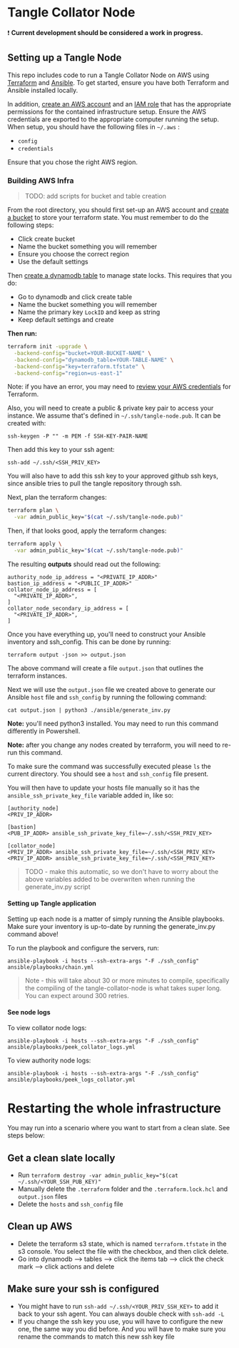 # Tangle Collator Node 

❗ **Current development should be considered a work in progress.**

## Setting up a Tangle Node

This repo includes code to run a Tangle Collator Node on AWS using [Terraform](https://www.terraform.io/) and [Ansible](https://www.ansible.com/). To get started, ensure you have both Terraform and Ansible installed locally.

In addition, [create an AWS account](https://aws.amazon.com/premiumsupport/knowledge-center/create-and-activate-aws-account/) and an [IAM role](https://docs.aws.amazon.com/IAM/latest/UserGuide/id_roles_create.html) that has the appropriate permissions for the contained infrastructure setup. Ensure the AWS credentials are exported to the appropriate computer running the setup. When setup, you should have the following files in `~/.aws` :
- `config`
- `credentials`

Ensure that you chose the right AWS region.

### Building AWS Infra

> TODO: add scripts for bucket and table creation

From the root directory, you should first set-up an AWS account and [create a bucket](https://docs.aws.amazon.com/quickstarts/latest/s3backup/step-1-create-bucket.html) to store your terraform state. You must remember to do the following steps:
- Click create bucket 
- Name the bucket something you will remember
- Ensure you choose the correct region
- Use the default settings

Then [create a dynamodb table](https://docs.aws.amazon.com/amazondynamodb/latest/developerguide/getting-started-step-1.html) to manage state locks. This requires that you do:
- Go to dynamodb and click create table
- Name the bucket something you will remember
- Name the primary key `LockID` and keep as string
- Keep default settings and create

**Then run:**

```sh
terraform init -upgrade \
  -backend-config="bucket=YOUR-BUCKET-NAME" \
  -backend-config="dynamodb_table=YOUR-TABLE-NAME" \
  -backend-config="key=terraform.tfstate" \
  -backend-config="region=us-east-1"
```

Note: if you have an error, you may need to [review your AWS credentials](https://registry.terraform.io/providers/hashicorp/aws/latest/docs#authentication) for Terraform.


Also, you will need to create a public & private key pair to access your instance.
We assume that's defined in `~/.ssh/tangle-node.pub`. It can be created with:

```
ssh-keygen -P "" -m PEM -f SSH-KEY-PAIR-NAME
```

Then add this key to your ssh agent:

```
ssh-add ~/.ssh/<SSH_PRIV_KEY>
```

You will also have to add this ssh key to your approved github ssh keys, since ansible tries to pull the tangle repository through ssh. 

Next, plan the terraform changes:

```sh
terraform plan \
  -var admin_public_key="$(cat ~/.ssh/tangle-node.pub)"
```

Then, if that looks good, apply the terraform changes:

```sh
terraform apply \
  -var admin_public_key="$(cat ~/.ssh/tangle-node.pub)"
```

The resulting **outputs** should read out the following:

```
authority_node_ip_address = "<PRIVATE_IP_ADDR>"
bastion_ip_address = "<PUBLIC_IP_ADDR>"
collator_node_ip_address = [
  "<PRIVATE_IP_ADDR>",
]
collator_node_secondary_ip_address = [
  "<PRIVATE_IP_ADDR>",
]
```

Once you have everything up, you'll need to construct your Ansible inventory and ssh_config. This can be done by running:

```
terraform output -json >> output.json
```

The above command will create a file `output.json` that outlines the terraform instances.

Next we will use the `output.json` file we created above to generate our Ansible `host` file and `ssh_config` by running the following command:

```
cat output.json | python3 ./ansible/generate_inv.py
```

**Note:** you'll need python3 installed. You may need to run this command differently in Powershell.

**Note:** after you change any nodes created by terraform, you will need to re-run this command.

To make sure the command was successfully executed please `ls` the current directory. You should see a `host` and `ssh_config` file present.

You will then have to update your hosts file manually so it has the `ansible_ssh_private_key_file` variable added in, like so:

```
[authority_node]
<PRIV_IP_ADDR>

[bastion]
<PUB_IP_ADDR> ansible_ssh_private_key_file=~/.ssh/<SSH_PRIV_KEY>

[collator_node]
<PRIV_IP_ADDR> ansible_ssh_private_key_file=~/.ssh/<SSH_PRIV_KEY>
<PRIV_IP_ADDR> ansible_ssh_private_key_file=~/.ssh/<SSH_PRIV_KEY>
```

> TODO - make this automatic, so we don't have to worry about the above variables added to be overwriten when running the generate_inv.py script

#### Setting up Tangle application

Setting up each node is a matter of simply running the Ansible playbooks. Make sure your inventory is up-to-date by running the generate_inv.py command above!

To run the playbook and configure the servers, run:
```
ansible-playbook -i hosts --ssh-extra-args "-F ./ssh_config" ansible/playbooks/chain.yml
```
> Note - this will take about 30 or more minutes to compile, specifically the compiling of the tangle-collator-node is what takes super long.
> You can expect around 300 retries. 

#### See node logs

To view collator node logs:
```
ansible-playbook -i hosts --ssh-extra-args "-F ./ssh_config" ansible/playbooks/peek_collator_logs.yml
```

To view authority node logs:
```
ansible-playbook -i hosts --ssh-extra-args "-F ./ssh_config" ansible/playbooks/peek_logs_collator.yml
```

# Restarting the whole infrastructure

You may run into a scenario where you want to start from a clean slate. See steps below:

## Get a clean slate locally
- Run `terraform destroy -var admin_public_key="$(cat ~/.ssh/<YOUR_SSH_PUB_KEY)"`
- Manually delete the `.terraform` folder and the `.terraform.lock.hcl` and `output.json` files
- Delete the `hosts` and `ssh_config` file

## Clean up AWS
- Delete the terraform s3 state, which is named `terraform.tfstate` in the s3 console. You select
  the file with the checkbox, and then click delete.
- Go into dynamodb --> tables --> click the items tab --> click the check mark --> click actions and delete


## Make sure your ssh is configured
- You might have to run `ssh-add ~/.ssh/<YOUR_PRIV_SSH_KEY>` to add it back to your ssh agent. You
  can always double check with `ssh-add -L`
- If you change the ssh key you use, you will have to configure the new one, the same way you did
  before. And you will have to make sure you rename the commands to match this new ssh key file